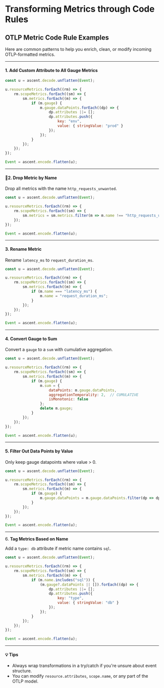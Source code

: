 # Transforming Metrics through Code Rules

## OTLP Metric Code Rule Examples

Here are common patterns to help you enrich, clean, or modify incoming OTLP-formatted metrics.

***

#### &#x20;1. **Add Custom Attribute to All Gauge Metrics**

```javascript
const u = ascent.decode.unflatten(Event);

u.resourceMetrics.forEach((rm) => {
    rm.scopeMetrics.forEach((sm) => {
        sm.metrics.forEach((m) => {
            if (m.gauge) {
                m.gauge.dataPoints.forEach((dp) => {
                    dp.attributes ||= [];
                    dp.attributes.push({
                        key: "env",
                        value: { stringValue: "prod" }
                    });
                });
            }
        });
    });
});

Event = ascent.encode.flatten(u);
```

***

#### 🧹2. **Drop Metric by Name**

Drop all metrics with the name `http_requests_unwanted`.

```javascript
const u = ascent.decode.unflatten(Event);

u.resourceMetrics.forEach((rm) => {
    rm.scopeMetrics.forEach((sm) => {
        sm.metrics = sm.metrics.filter(m => m.name !== "http_requests_unwanted");
    });
});

Event = ascent.encode.flatten(u);
```

***

#### 3. **Rename Metric**

Rename `latency_ms` to `request_duration_ms`.

```javascript
const u = ascent.decode.unflatten(Event);

u.resourceMetrics.forEach((rm) => {
    rm.scopeMetrics.forEach((sm) => {
        sm.metrics.forEach((m) => {
            if (m.name === "latency_ms") {
                m.name = "request_duration_ms";
            }
        });
    });
});

Event = ascent.encode.flatten(u);
```

***

#### 4. **Convert Gauge to Sum**

Convert a `gauge` to a `sum` with cumulative aggregation.

```javascript
const u = ascent.decode.unflatten(Event);

u.resourceMetrics.forEach((rm) => {
    rm.scopeMetrics.forEach((sm) => {
        sm.metrics.forEach((m) => {
            if (m.gauge) {
                m.sum = {
                    dataPoints: m.gauge.dataPoints,
                    aggregationTemporality: 2,  // CUMULATIVE
                    isMonotonic: false
                };
                delete m.gauge;
            }
        });
    });
});

Event = ascent.encode.flatten(u);
```

***

#### &#x20;5. **Filter Out Data Points by Value**

Only keep gauge datapoints where value > 0.

```javascript
const u = ascent.decode.unflatten(Event);

u.resourceMetrics.forEach((rm) => {
    rm.scopeMetrics.forEach((sm) => {
        sm.metrics.forEach((m) => {
            if (m.gauge) {
                m.gauge.dataPoints = m.gauge.dataPoints.filter(dp => dp.asDouble > 0);
            }
        });
    });
});

Event = ascent.encode.flatten(u);
```

***

&#x20;6\. **Tag Metrics Based on Name**

Add a `type: db` attribute if metric name contains `sql`.

```javascript
const u = ascent.decode.unflatten(Event);

u.resourceMetrics.forEach((rm) => {
    rm.scopeMetrics.forEach((sm) => {
        sm.metrics.forEach((m) => {
            if (m.name.includes("sql")) {
                (m.gauge?.dataPoints || []).forEach((dp) => {
                    dp.attributes ||= [];
                    dp.attributes.push({
                        key: "type",
                        value: { stringValue: "db" }
                    });
                });
            }
        });
    });
});

Event = ascent.encode.flatten(u);
```

***

#### 💡 Tips

* Always wrap transformations in a try/catch if you're unsure about event structure.
* You can modify `resource.attributes`, `scope.name`, or any part of the OTLP model.

